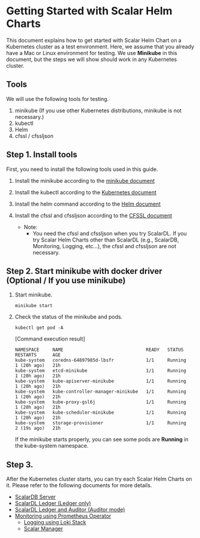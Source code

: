 # Getting Started with Scalar Helm Charts

This document explains how to get started with Scalar Helm Chart on a Kubernetes cluster as a test environment. Here, we assume that you already have a Mac or Linux environment for testing. We use **Minikube** in this document, but the steps we will show should work in any Kubernetes cluster.

## Tools

We will use the following tools for testing.  

1. minikube (If you use other Kubernetes distributions, minikube is not necessary.)
1. kubectl
1. Helm
1. cfssl / cfssljson

## Step 1. Install tools

First, you need to install the following tools used in this guide.

1. Install the minikube according to the [minikube document](https://minikube.sigs.k8s.io/docs/start/)  

1. Install the kubectl according to the [Kubernetes document](https://kubernetes.io/docs/tasks/tools/install-kubectl-linux/)  

1. Install the helm command according to the [Helm document](https://helm.sh/docs/intro/install/)  

1. Install the cfssl and cfssljson according to the [CFSSL document](https://github.com/cloudflare/cfssl)
   * Note:
        * You need the cfssl and cfssljson when you try ScalarDL. If you try Scalar Helm Charts other than ScalarDL (e.g., ScalarDB, Monitoring, Logging, etc...), the cfssl and cfssljson are not necessary.

## Step 2. Start minikube with docker driver (Optional / If you use minikube)

1. Start minikube.

   ```console
   minikube start
   ```

1. Check the status of the minikube and pods.

   ```console
   kubectl get pod -A
   ```

   [Command execution result]

   ```console
   NAMESPACE     NAME                               READY   STATUS    RESTARTS      AGE
   kube-system   coredns-64897985d-lbsfr            1/1     Running   1 (20h ago)   21h
   kube-system   etcd-minikube                      1/1     Running   1 (20h ago)   21h
   kube-system   kube-apiserver-minikube            1/1     Running   1 (20h ago)   21h
   kube-system   kube-controller-manager-minikube   1/1     Running   1 (20h ago)   21h
   kube-system   kube-proxy-gsl6j                   1/1     Running   1 (20h ago)   21h
   kube-system   kube-scheduler-minikube            1/1     Running   1 (20h ago)   21h
   kube-system   storage-provisioner                1/1     Running   2 (19s ago)   21h
   ```

   If the minikube starts properly, you can see some pods are **Running** in the kube-system namespace.

## Step 3.

After the Kubernetes cluster starts, you can try each Scalar Helm Charts on it. Please refer to the following documents for more details.

* [ScalarDB Server](./getting-started-scalardb.md)
* [ScalarDL Ledger (Ledger only)](./getting-started-scalardl-ledger.md)
* [ScalarDL Ledger and Auditor (Auditor mode)](./getting-started-scalardl-auditor.md)
* [Monitoring using Prometheus Operator](./getting-started-monitoring.md)
  * [Logging using Loki Stack](./getting-started-logging.md)
  * [Scalar Manager](./getting-started-scalar-manager.md)
